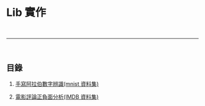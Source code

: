# Lib 實作

<br>

---

<br>

## 目錄

1. [手寫阿拉伯數字辨識(mnist 資料集)](discern_hand_write_pic/識別手寫數字圖片.ipynb)

2. [電影評論正負面分析(IMDB 資料集)](IMDB/電影評論正負面分析.ipynb)